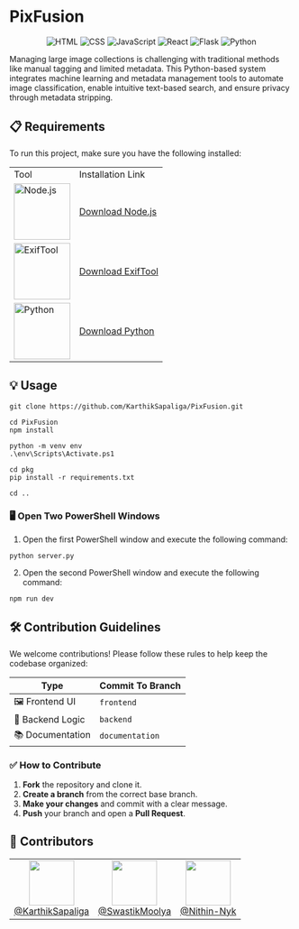 # PixFusion
<div align="center">
  <img src="https://img.shields.io/badge/HTML5-E34F26?style=for-the-badge&logo=html5&logoColor=white" alt="HTML" />
  <img src="https://img.shields.io/badge/CSS3-1572B6?style=for-the-badge&logo=css3&logoColor=white" alt="CSS" />
  <img src="https://img.shields.io/badge/JavaScript-F7DF1E?style=for-the-badge&logo=javascript&logoColor=black" alt="JavaScript" />
  <img src="https://img.shields.io/badge/React-61DAFB?style=for-the-badge&logo=react&logoColor=black" alt="React" />
  <img src="https://img.shields.io/badge/Flask-000000?style=for-the-badge&logo=flask&logoColor=white" alt="Flask" />
  <img src="https://img.shields.io/badge/Python-3776AB?style=for-the-badge&logo=python&logoColor=white" alt="Python" />
</div>

Managing large image collections is challenging with traditional methods like manual tagging and limited metadata. This Python-based system integrates machine learning and metadata management tools to automate image classification, enable intuitive text-based search, and ensure privacy through metadata stripping.


## 📋 Requirements
To run this project, make sure you have the following installed:

<table>
  <tr>
    <td>Tool</td>
    <td>Installation Link</td>
  </tr>
  <tr>
    <td><img src="https://img.shields.io/badge/Node.js-339933?style=for-the-badge&logo=nodedotjs&logoColor=white" alt="Node.js" width="100"/></td>
    <td><a href="https://nodejs.org/">Download Node.js</a></td>
  </tr>
  <tr>
    <td><img src="https://img.shields.io/badge/ExifTool-1d2c4d?style=for-the-badge&logo=toolbox&logoColor=white" alt="ExifTool" width="100"/></td>
    <td><a href="https://exiftool.org/">Download ExifTool</a></td>
  </tr>
  <tr>
    <td><img src="https://img.shields.io/badge/Python-3776AB?style=for-the-badge&logo=python&logoColor=white" alt="Python" width="100"/></td>
    <td><a href="https://www.python.org/downloads/">Download Python</a></td>
  </tr>
</table>


## 💡 Usage
```
git clone https://github.com/KarthikSapaliga/PixFusion.git

cd PixFusion
npm install

python -m venv env
.\env\Scripts\Activate.ps1

cd pkg
pip install -r requirements.txt

cd ..
```

### 🖥️ Open Two PowerShell Windows
1. Open the first PowerShell window and execute the following command:
```
python server.py
```
2. Open the second PowerShell window and execute the following command:
```
npm run dev
```

## 🛠️ Contribution Guidelines

We welcome contributions! Please follow these rules to help keep the codebase organized:

| Type            | Commit To Branch |
|-----------------|------------------|
| 🖼️ Frontend UI   | `frontend`       |
| 🔌 Backend Logic | `backend`        |
| 📚 Documentation | `documentation`  |

### ✅ How to Contribute

1. **Fork** the repository and clone it.
2. **Create a branch** from the correct base branch.
3. **Make your changes** and commit with a clear message.
4. **Push** your branch and open a **Pull Request**.


## 🏅 Contributors

<div>
  <table>
  <tr>
    <td align="center">
      <img src="https://github.com/KarthikSapaliga.png" width="80"/><br>
      <a href="https://github.com/KarthikSapaliga">@KarthikSapaliga</a>
    </td>
    <td align="center">
      <img src="https://github.com/SwastikMoolya.png" width="80"/><br>
      <a href="https://github.com/SwastikMoolya">@SwastikMoolya</a>
    </td>
    <td align="center">
      <img src="https://github.com/Nithin-Nyk.png" width="80"/><br>
      <a href="https://github.com/Nithin-Nyk">@Nithin-Nyk</a>
    </td>
  </tr>
</table>
